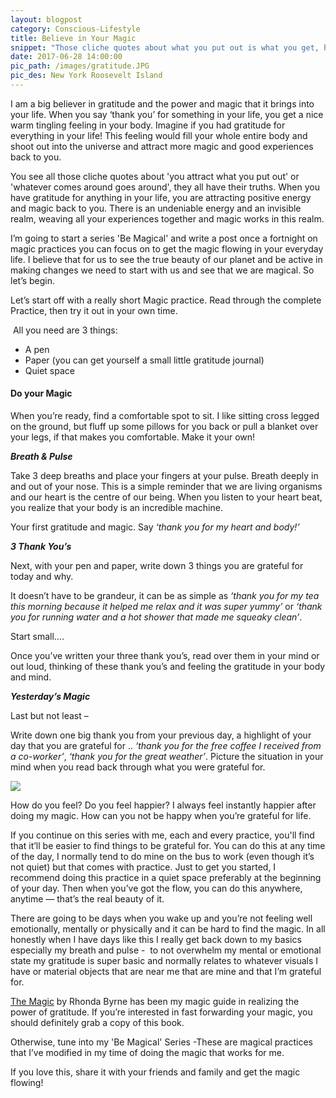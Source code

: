```yaml
---
layout: blogpost
category: Conscious-Lifestyle
title: Believe in Your Magic
snippet: "Those cliche quotes about what you put out is what you get, have a truth. Gratitude and practicing the magic is a powerful tool for making our life a much happier one. This is the first practice in my 'Be Magical' Series."
date: 2017-06-28 14:00:00
pic_path: /images/gratitude.JPG
pic_des: New York Roosevelt Island
---
```



I am a big believer in gratitude and the power and magic that it brings into your life. When you say ‘thank you’ for something in your life, you get a nice warm tingling feeling in your body. Imagine if you had gratitude for everything in your life! This feeling would fill your whole entire body and shoot out into the universe and attract more magic and good experiences back to you.

You see all those cliche quotes about 'you attract what you put out' or 'whatever comes around goes around', they all have their truths. When you have gratitude for anything in your life, you are attracting positive energy and magic back to you. There is an undeniable energy and an invisible realm, weaving all your experiences together and magic works in this realm.

I’m going to start a series 'Be Magical' and write a post once a fortnight on magic practices you can focus on to get the magic flowing in your everyday life. I believe that for us to see the true beauty of our planet and be active in making changes we need to start with us and see that we are magical. So let’s begin.

Let’s start off with a really short Magic practice. Read through the complete Practice, then try it out in your own time.

 All you need are 3 things:

* A pen
* Paper (you can get yourself a small little gratitude journal)
* Quiet space

#### **Do your Magic**

When you’re ready, find a comfortable spot to sit. I like sitting cross legged on the ground, but fluff up some pillows for you back or pull a blanket over your legs, if that makes you comfortable. Make it your own!

***Breath & Pulse***

Take 3 deep breaths and place your fingers at your pulse. Breath deeply in and out of your nose. This is a simple reminder that we are living organisms and our heart is the centre of our being. When you listen to your heart beat, you realize that your body is an incredible machine.

Your first gratitude and magic. Say *‘thank you for my heart and body!’*

***3 Thank You’s***

Next, with your pen and paper, write down 3 things you are grateful for today and why.

It doesn’t have to be grandeur, it can be as simple as *‘thank you for my tea this morning because it helped me relax and it was super yummy’* or *‘thank you for running water and a hot shower that made me squeaky clean’*.

Start small….

Once you’ve written your three thank you’s, read over them in your mind or out loud, thinking of these thank you’s and feeling the gratitude in your body and mind.

***Yesterday’s Magic***

Last but not least –

Write down one big thank you from your previous day, a highlight of your day that you are grateful for .. *‘thank you for the free coffee I received from a co-worker’*, *‘thank you for the great weather’*. Picture the situation in your mind when you read back through what you were grateful for.

![](/uploads/versions/img-1004---x----6000-4000x---.JPG)

How do you feel? Do you feel happier? I always feel instantly happier after doing my magic. How can you not be happy when you’re grateful for life.

If you continue on this series with me, each and every practice, you'll find that it’ll be easier to find things to be grateful for. You can do this at any time of the day, I normally tend to do mine on the bus to work (even though it’s not quiet) but that comes with practice. Just to get you started, I recommend doing this practice in a quiet space preferably at the beginning of your day. Then when you’ve got the flow, you can do this anywhere, anytime — that’s the real beauty of it.

There are going to be days when you wake up and you’re not feeling well emotionally, mentally or physically and it can be hard to find the magic. In all honestly when I have days like this I really get back down to my basics especially my breath and pulse -  to not overwhelm my mental or emotional state my gratitude is super basic and normally relates to whatever visuals I have or material objects that are near me that are mine and that I’m grateful for.

[The Magic](https://www.bookdepository.com/The-Magic-Rhond-Byrne/9781849838399?ref=grid-view&amp;qid=1498565298343&amp;sr=1-1) by Rhonda Byrne has been my magic guide in realizing the power of gratitude. If you’re interested in fast forwarding your magic, you should definitely grab a copy of this book.

Otherwise, tune into my 'Be Magical' Series -These are magical practices that I’ve modified in my time of doing the magic that works for me.

If you love this, share it with your friends and family and get the magic flowing!